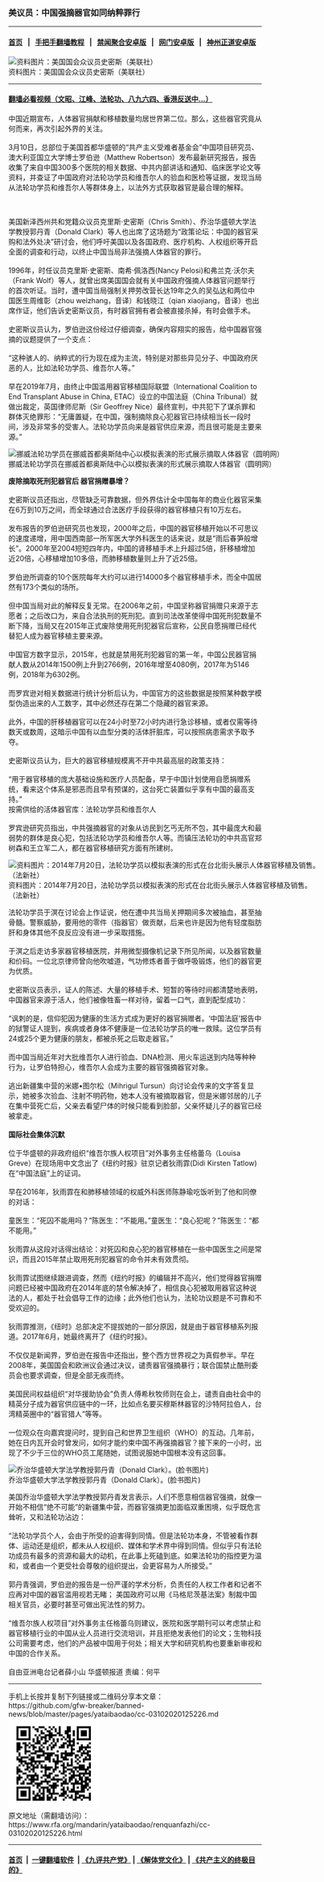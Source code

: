 ### 美议员：中国强摘器官如同纳粹罪行
------------------------

#### [首页](https://github.com/gfw-breaker/banned-news/blob/master/README.md) &nbsp;&nbsp;|&nbsp;&nbsp; [手把手翻墙教程](https://github.com/gfw-breaker/guides/wiki) &nbsp;&nbsp;|&nbsp;&nbsp; [禁闻聚合安卓版](https://github.com/gfw-breaker/bn-android) &nbsp;&nbsp;|&nbsp;&nbsp; [网门安卓版](https://github.com/oGate2/oGate) &nbsp;&nbsp;|&nbsp;&nbsp; [神州正道安卓版](https://github.com/SzzdOgate/update) 



<div id="headerimg">
 <img alt="资料图片：美国国会众议员史密斯（美联社）" src="https://www.rfa.org/mandarin/yataibaodao/renquanfazhi/hc1-03192019113726.html/hc319a.jpg/image" title="资料图片：美国国会众议员史密斯（美联社）"/>
 <div id="headerimgcontents">
  <div id="headerimgcaption">
   <span>
    资料图片：美国国会众议员史密斯（美联社）
   </span>
   <!-- zoomattribute -->
  </div>
  <!-- headerimgcaption -->
 </div>
 <!-- headerimagecontents -->
</div>

<hr/>


#### [翻墙必看视频（文昭、江峰、法轮功、八九六四、香港反送中...）](https://github.com/gfw-breaker/banned-news/blob/master/pages/link3.md)

<div id="storytext">
 <div>
  <div class="slot_header">
  </div>
 </div>
 <p>
  中国近期宣布，人体器官捐献和移植数量均居世界第二位。那么，这些器官究竟从何而来，再次引起外界的关注。
  <br/>
  <br/>
  3月10日，总部位于美国首都华盛顿的“共产主义受难者基金会”中国项目研究员、澳大利亚国立大学博士罗伯逊（Matthew Robertson）发布最新研究报告，报告收集了来自中国300多个医院的相关数据、中共内部讲话和通知、临床医学论文等资料，并查证了中国政府对法轮功学员和维吾尔人的验血和医检等证据，发现当局从法轮功学员和维吾尔人等群体身上，以法外方式获取器官是最合理的解释。
 </p>
 <p>
 </p>
 <p>
  <br/>
  <br/>
  美国新泽西州共和党籍众议员克里斯·史密斯（Chris Smith）、乔治华盛顿大学法学教授郭丹青（Donald Clark）等人也出席了这场题为“政策论坛：中国的器官采购和法外处决”研讨会，他们呼吁美国以及各国政府、医疗机构、人权组织等开启全面的调查和行动，以终止中国当局非法强摘人体器官的罪行。
  <br/>
  <br/>
  1996年，时任议员克里斯·史密斯、南希·佩洛西(Nancy Pelosi)和弗兰克·沃尔夫（Frank Wolf）等人，就曾出席美国国会就有关中国政府强摘人体器官问题举行的首次听证。当时，遭中国当局强制关押劳改营长达19年之久的吴弘达和两位中国医生周维彰（zhou weizhang，音译）和钱晓江（qian xiaojiang，音译）也出席作证，他们告诉史密斯议员，有时器官拥有者会被直接杀掉，有时会做手术。
  <br/>
  <br/>
  史密斯议员认为，罗伯逊这份经过仔细调查，确保内容翔实的报告，给中国器官强摘的议题提供了一个支点：
  <br/>
  <br/>
  “这种骇人的、纳粹式的行为现在成为主流，特别是对那些异见分子、中国政府厌恶的人，比如法轮功学员、维吾尔人等。”
  <br/>
  <br/>
  早在2019年7月，由终止中国滥用器官移植国际联盟（International Coalition to End Transplant Abuse in China, ETAC）设立的中国法庭（China Tribunal）就做出裁定，英国律师尼斯（Sir Geoffrey Nice）最终宣判，中共犯下了谋杀罪和群体灭绝罪形：“无庸置疑，在中国，强制摘除良心犯器官已持续相当长一段时间，涉及非常多的受害人。法轮功学员向来是器官供应来源，而且很可能是主要来源。”
 </p>
 <p>
 </p>
 <p>
  <div class="image-inline captioned" style="width:622px;">
   <div style="width:622px;">
    <img alt="挪威法轮功学员在挪威首都奥斯陆中心以模拟表演的形式展示摘取人体器官（圆明网）" src="https://www.rfa.org/mandarin/yataibaodao/renquanfazhi/cc-03102020125226.html/yt1115c.jpg" title="挪威法轮功学员在挪威首都奥斯陆中心以模拟表演的形式展示摘取人体器官（圆明网）"/>
   </div>
   <div class="image-caption">
    <span style="width:622px;">
     挪威法轮功学员在挪威首都奥斯陆中心以模拟表演的形式展示摘取人体器官（圆明网）
    </span>
    <span class="copyright">
    </span>
   </div>
  </div>
 </p>
 <p>
  <b>
   废除摘取死刑犯器官后 器官捐赠暴增？
  </b>
  <br/>
  <br/>
  史密斯议员还指出，尽管缺乏可靠数据，但外界估计全中国每年的商业化器官采集在6万到10万之间，而全球通过合法医疗手段获得的器官移植只有10万左右。
  <br/>
  <br/>
  发布报告的罗伯逊研究员也发现，2000年之后，中国的器官移植开始以不可思议的速度递增，用中国西南部一所军医大学外科医生的话来说，就是“雨后春笋般增长”。2000年至2004短短四年内，中国的肾移植手术上升超过5倍，肝移植增加近20倍，心移植增加10多倍，而肺移植数量则上升了近25倍。
  <br/>
  <br/>
  罗伯逊所调查的10个医院每年大约可以进行14000多个器官移植手术，而全中国居然有173个类似的场所。
  <br/>
  <br/>
  但中国当局对此的解释反复无常。在2006年之前，中国坚称器官捐赠只来源于志愿者；之后改口为，来自合法执刑的死刑犯。直到司法改革使得中国死刑犯数量不断下降，当局又在2015年正式废除使用死刑犯器官后宣称，公民自愿捐赠已经代替犯人成为器官移植主要来源。
  <br/>
  <br/>
  中国官方数字显示，2015年，也就是禁用死刑犯器官的第一年，中国公民器官捐献人数从2014年1500例上升到2766例，2016年增至4080例，2017年为5146例，2018年为6302例。
  <br/>
  <br/>
  而罗宾逊对相关数据进行统计分析后认为，中国官方的这些数据是按照某种数学模型伪造出来的人工数字，其中必然还存在第二个隐藏的器官来源。
  <br/>
  <br/>
  此外，中国的肝移植器官可以在24小时至72小时内进行急诊移植，或者仅需等待数天或数周，这暗示中国有以血型分类的活体肝脏库，可以按照病患需求予取予夺。
  <br/>
  <br/>
  史密斯议员认为，巨大的器官移植规模离不开中共最高层的政策支持：
  <br/>
  <br/>
  “用于器官移植的庞大基础设施和医疗人员配备，早于中国计划使用自愿捐赠系统，看来这个体系是邪恶而且早有预谋的，这台死亡装置似乎享有中国的最高支持。”
  <br/>
  按需供给的活体器官库：法轮功学员和维吾尔人
  <br/>
  <br/>
  罗宾逊研究员指出，中共强摘器官的对象从访民到乞丐无所不包，其中最庞大和最弱势的群体是良心犯，包括法轮功学员和维吾尔人等。而镇压法轮功的中共高官郑树森和王立军二人，都在器官移植研究方面有所建树。
 </p>
 <p>
 </p>
 <p>
  <div class="image-inline captioned" style="width:622px;">
   <div style="width:622px;">
    <img alt="资料图片：2014年7月20日，法轮功学员以模拟表演的形式在台北街头展示人体器官移植及销售。（法新社）" src="https://www.rfa.org/mandarin/yataibaodao/renquanfazhi/cc-03102020125226.html/0310f.jpg" title="资料图片：2014年7月20日，法轮功学员以模拟表演的形式在台北街头展示人体器官移植及销售。（法新社）"/>
   </div>
   <div class="image-caption">
    <span style="width:622px;">
     资料图片：2014年7月20日，法轮功学员以模拟表演的形式在台北街头展示人体器官移植及销售。（法新社）
    </span>
    <span class="copyright">
    </span>
   </div>
  </div>
 </p>
 <p>
  法轮功学员于溟在讨论会上作证说，他在遭中共当局关押期间多次被抽血，甚至抽骨髓。警察威胁，要用他的零件（指器官）做贡献，后来也许是因为他有轻度脂肪肝和身体其他不良反应没有进一步采取措施。
  <br/>
  <br/>
  于溟之后走访多家器官移植医院，并用微型摄像机记录下所见所闻，以及器官数量和价码。一位北京律师曾向他吹嘘道，气功修炼者善于做呼吸锻炼，他们的器官更为优质。
  <br/>
  <br/>
  史密斯议员表示，证人的陈述、大量的移植手术、短暂的等待时间都清楚地表明，中国器官来源于活人，他们被像牲畜一样对待，留着一口气，直到配型成功：
  <br/>
  <br/>
  “讽刺的是，信仰犯因为健康的生活方式成为更好的器官捐赠者。‘中国法庭’报告中的狱警证人提到，疾病或者身体不健康是一位法轮功学员的唯一救赎。这位学员有24或25个更为健康的朋友，都被杀死之后取走器官。”
  <br/>
  <br/>
  而中国当局近年对大批维吾尔人进行验血、DNA检测、用火车运送到内陆等种种行为，让罗伯特担心，维吾尔人会成为主要的器官强摘器官对象。
  <br/>
  <br/>
  逃出新疆集中营的米娜•图尔松（Mihrigul Tursun）向讨论会传来的文字答复显示，她被多次验血、注射不明药物，她本人没有被摘取器官，但是米娜邻居的儿子在集中营死亡后，父亲去看望尸体的时候只能看到脸部，父亲怀疑儿子的器官已经被拿走。
  <br/>
  <br/>
  <b>
   国际社会集体沉默
  </b>
  <br/>
  <br/>
  位于华盛顿的非政府组织“维吾尔族人权项目”对外事务主任格蕾乌（Louisa Greve）在现场用中文念出了《纽约时报》驻京记者狄雨霏(Didi Kirsten Tatlow)在“中国法庭”上的证词。
  <br/>
  <br/>
  早在2016年，狄雨霏在和肺移植领域的权威外科医师陈静瑜吃饭听到了他和同僚的对话：
  <br/>
  <br/>
  童医生：“死囚不能用吗？”陈医生：“不能用。”童医生：“良心犯呢？”陈医生：“都不能用。”
  <br/>
  <br/>
  狄雨霏从这段对话得出结论：对死囚和良心犯的器官移植在一些中国医生之间是常识，而且2015年禁止取用死刑犯器官的命令并未有效贯彻。
  <br/>
  <br/>
  狄雨霏试图继续跟进调查，然而《纽约时报》的编辑并不高兴，他们觉得器官捐赠问题已经被中国政府在2014年底的禁令解决掉了，相信良心犯被取用器官这种说法的人，都处于社会倡导工作的边缘；此外他们也认为，法轮功议题是不可靠和不受欢迎的。
  <br/>
  <br/>
  狄雨霏推测，《纽时》总部决定不提拔她的一部分原因，就是由于器官移植系列报道。2017年6月，她最终离开了《纽约时报》。
  <br/>
  <br/>
  不仅仅是新闻界，罗伯逊在报告中还指出，整个西方世界视之为真假参半。早在2008年，美国国会和欧洲议会通过决议，谴责器官强摘暴行；联合国禁止酷刑委员会也要求调查，但是全部无疾而终。
  <br/>
  <br/>
  美国民间权益组织“对华援助协会”负责人傅希秋牧师则在会上，谴责自由社会中的精英分子成为器官供应链中的一环，比如点名要买穆斯林器官的沙特阿拉伯人，台湾精英圈中的“器官猎人”等等。
  <br/>
  <br/>
  一位观众在向嘉宾提问时，提到自己和世界卫生组织（WHO）的互动。几年前，她在日内瓦开会时曾发问，如何才能约束中国不再强摘器官？接下来的一小时，出现了不少于三位的WHO员工尾随她，试图说服她中国根本没有这回事。
 </p>
 <p>
 </p>
 <p>
  <div class="image-inline captioned" style="width:900px;">
   <div style="width:900px;">
    <img alt="乔治华盛顿大学法学教授郭丹青（Donald Clark）。(脸书图片)" src="https://www.rfa.org/mandarin/yataibaodao/renquanfazhi/cc-03102020125226.html/ccp1.jpg" title="乔治华盛顿大学法学教授郭丹青（Donald Clark）。(脸书图片)"/>
   </div>
   <div class="image-caption">
    <span style="width:900px;">
     乔治华盛顿大学法学教授郭丹青（Donald Clark）。(脸书图片)
    </span>
    <span class="copyright">
    </span>
   </div>
  </div>
 </p>
 <p>
  美国乔治华盛顿大学法学教授郭丹青发言表示，人们不愿意相信器官强摘，就像一开始不相信“绝不可能”的新疆集中营，而器官强摘更加面临双重困境，似乎既危言耸听，又和法轮功沾边：
  <br/>
  <br/>
  “法轮功学员个人，会由于所受的迫害得到同情。但是法轮功本身，不管被看作群体、运动还是组织，都未从人权组织、媒体和学术界中得到同情。但似乎只有法轮功成员有最多的资源和最大的动机，在此事上死磕到底。如果法轮功的指控更为温和，或者由一个更受社会尊敬的组织提出，会更容易为人所接受。”
  <br/>
  <br/>
  郭丹青强调，罗伯逊的报告是一份严谨的学术分析，负责任的人权工作者和记者不应再对中国的器官滥用视若无睹； 美国政府可以用《马格尼茨基法案》制裁中国相关官员，必要时甚至可做出宪法性的努力。
  <br/>
  <br/>
  “维吾尔族人权项目”对外事务主任格蕾乌则建议，医院和医学期刊可以考虑禁止和器官移植行业的中国从业人员进行交流培训，并且拒绝发表他们的论文；生物科技公司需要考虑，他们的产品被中国用于何处；相关大学和研究机构也要重新审视和中国的合作关系。
  <br/>
  <br/>
  自由亚洲电台记者薛小山 华盛顿报道 责编：何平
 </p>
</div>

<hr/>
手机上长按并复制下列链接或二维码分享本文章：<br/>
https://github.com/gfw-breaker/banned-news/blob/master/pages/yataibaodao/cc-03102020125226.md <br/>
<a href='https://github.com/gfw-breaker/banned-news/blob/master/pages/yataibaodao/cc-03102020125226.md'><img src='https://github.com/gfw-breaker/banned-news/blob/master/pages/yataibaodao/cc-03102020125226.md.png'/></a> <br/>
原文地址（需翻墙访问）：https://www.rfa.org/mandarin/yataibaodao/renquanfazhi/cc-03102020125226.html


------------------------
#### [首页](https://github.com/gfw-breaker/banned-news/blob/master/README.md) &nbsp;|&nbsp; [一键翻墙软件](https://github.com/gfw-breaker/nogfw/blob/master/README.md) &nbsp;| [《九评共产党》](https://github.com/gfw-breaker/9ping.md/blob/master/README.md#九评之一评共产党是什么) | [《解体党文化》](https://github.com/gfw-breaker/jtdwh.md/blob/master/README.md) | [《共产主义的终极目的》](https://github.com/gfw-breaker/gczydzjmd.md/blob/master/README.md)


<img src='http://gfw-breaker.win/banned-news/pages/yataibaodao/cc-03102020125226.md' width='0px' height='0px'/>